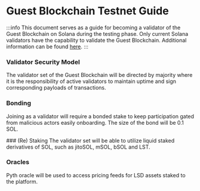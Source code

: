 # Guest Blockchain Testnet Guide

:::info
This document serves as a guide for becoming a validator of the Guest Blockchain on Solana during the testing phase. Only current Solana validators have the capability to validate the Guest Blockchain. Additional information can be found [here](../technology/solana-restaking/technical-overview.md).
:::

### Validator Security Model
The validator set of the Guest Blockchain will be directed by majority where it is the responsibility of active validators to maintain uptime and sign corresponding payloads of transactions.

### Bonding

Joining as a validator will require a bonded stake to keep participation gated from malicious actors easily onboarding. The size of the bond will be 0.1 SOL.

### (Re) Staking
The validator set will be able to utilize liquid staked derivatives of SOL, such as jitoSOL, mSOL, bSOL and LST.   

### Oracles
Pyth oracle will be used to access pricing feeds for LSD assets staked to the platform. 

